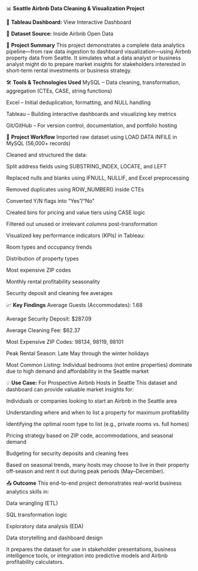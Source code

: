 📊 **Seattle Airbnb Data Cleaning & Visualization Project**

🔗 **Tableau Dashboard:**
View Interactive Dashboard

📁 **Dataset Source:**
Inside Airbnb Open Data

🧹 **Project Summary**
This project demonstrates a complete data analytics pipeline—from raw data ingestion to dashboard visualization—using Airbnb property data from Seattle. It simulates what a data analyst or business analyst might do to prepare market insights for stakeholders interested in short-term rental investments or business strategy.

🛠 **Tools & Technologies Used**
MySQL – Data cleaning, transformation, aggregation (CTEs, CASE, string functions)

Excel – Initial deduplication, formatting, and NULL handling

Tableau – Building interactive dashboards and visualizing key metrics

Git/GitHub – For version control, documentation, and portfolio hosting

📌 **Project Workflow**
Imported raw dataset using LOAD DATA INFILE in MySQL (56,000+ records)

Cleaned and structured the data:

Split address fields using SUBSTRING_INDEX, LOCATE, and LEFT

Replaced nulls and blanks using IFNULL, NULLIF, and Excel preprocessing

Removed duplicates using ROW_NUMBER() inside CTEs

Converted Y/N flags into “Yes”/“No”

Created bins for pricing and value tiers using CASE logic

Filtered out unused or irrelevant columns post-transformation

Visualized key performance indicators (KPIs) in Tableau:

Room types and occupancy trends

Distribution of property types

Most expensive ZIP codes

Monthly rental profitability seasonality

Security deposit and cleaning fee averages

📈 **Key Findings**
Average Guests (Accommodates): 1.68

Average Security Deposit: $287.09

Average Cleaning Fee: $62.37

Most Expensive ZIP Codes: 98134, 98119, 98101

Peak Rental Season: Late May through the winter holidays

Most Common Listing: Individual bedrooms (not entire properties) dominate due to high demand and affordability in the Seattle market

💡 **Use Case:**
For Prospective Airbnb Hosts in Seattle
This dataset and dashboard can provide valuable market insights for:

Individuals or companies looking to start an Airbnb in the Seattle area

Understanding where and when to list a property for maximum profitability

Identifying the optimal room type to list (e.g., private rooms vs. full homes)

Pricing strategy based on ZIP code, accommodations, and seasonal demand

Budgeting for security deposits and cleaning fees

Based on seasonal trends, many hosts may choose to live in their property off-season and rent it out during peak periods (May–December).

📤 **Outcome**
This end-to-end project demonstrates real-world business analytics skills in:

Data wrangling (ETL)

SQL transformation logic

Exploratory data analysis (EDA)

Data storytelling and dashboard design

It prepares the dataset for use in stakeholder presentations, business intelligence tools, or integration into predictive models and Airbnb profitability calculators.

